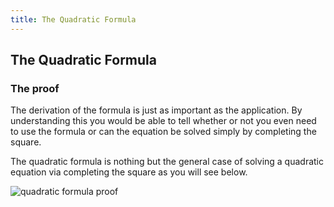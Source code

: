 ```yaml
---
title: The Quadratic Formula
---
```

## The Quadratic Formula

### The proof 
The derivation of the formula is just as important as the application. By understanding this you would be able to tell whether or not you even need to use the formula or can the equation be solved simply by completing the square. 

The quadratic formula is nothing but the general case of solving a quadratic equation via completing the square as you will see below. 

![quadratic formula proof](https://user-images.githubusercontent.com/25298340/32076205-0b472656-ba97-11e7-933c-420935814c59.PNG)

